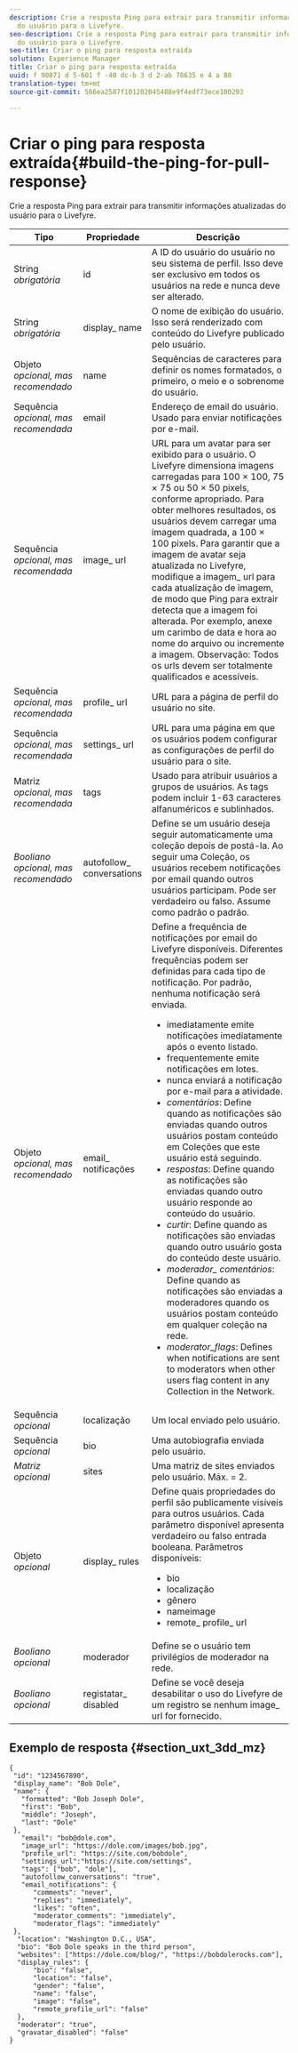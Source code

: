 ```yaml
---
description: Crie a resposta Ping para extrair para transmitir informações atualizadas
  do usuário para o Livefyre.
seo-description: Crie a resposta Ping para extrair para transmitir informações atualizadas
  do usuário para o Livefyre.
seo-title: Criar o ping para resposta extraída
solution: Experience Manager
title: Criar o ping para resposta extraída
uuid: f 90871 d 5-601 f -40 dc-b 3 d 2-ab 78635 e 4 a 88
translation-type: tm+mt
source-git-commit: 566ea2587f101202045488e9f4edf73ece100293

---
```



# Criar o ping para resposta extraída{#build-the-ping-for-pull-response}

Crie a resposta Ping para extrair para transmitir informações atualizadas do usuário para o Livefyre.

| Tipo | Propriedade | Descrição |
|--- |--- |--- |
| String *obrigatória* | id | A ID do usuário do usuário no seu sistema de perfil. Isso deve ser exclusivo em todos os usuários na rede e nunca deve ser alterado. |
| String *obrigatória* | display_ name | O nome de exibição do usuário. Isso será renderizado com conteúdo do Livefyre publicado pelo usuário. |
| Objeto *opcional, mas recomendado* | name | Sequências de caracteres para definir os nomes formatados, o primeiro, o meio e o sobrenome do usuário. |
| Sequência *opcional, mas recomendada* | email | Endereço de email do usuário. Usado para enviar notificações por e-mail. |
| Sequência *opcional, mas recomendada* | image_ url | URL para um avatar para ser exibido para o usuário. O Livefyre dimensiona imagens carregadas para 100 × 100, 75 × 75 ou 50 × 50 pixels, conforme apropriado. Para obter melhores resultados, os usuários devem carregar uma imagem quadrada, a 100 × 100 pixels. Para garantir que a imagem de avatar seja atualizada no Livefyre, modifique a imagem_ url para cada atualização de imagem, de modo que Ping para extrair detecta que a imagem foi alterada. Por exemplo, anexe um carimbo de data e hora ao nome do arquivo ou incremente a imagem. Observação: Todos os urls devem ser totalmente qualificados e acessíveis. |
| Sequência *opcional, mas recomendada* | profile_ url | URL para a página de perfil do usuário no site. |
| Sequência *opcional, mas recomendada* | settings_ url | URL para uma página em que os usuários podem configurar as configurações de perfil do usuário para o site. |
| Matriz *opcional, mas recomendada* | tags | Usado para atribuir usuários a grupos de usuários. As tags podem incluir 1-63 caracteres alfanuméricos e sublinhados. |
| *Booliano opcional, mas recomendado* | autofollow_ conversations | Define se um usuário deseja seguir automaticamente uma coleção depois de postá-la. Ao seguir uma Coleção, os usuários recebem notificações por email quando outros usuários participam. Pode ser verdadeiro ou falso. Assume como padrão o padrão. |
| Objeto *opcional, mas recomendado* | email_ notificações | Define a frequência de notificações por email do Livefyre disponíveis. Diferentes frequências podem ser definidas para cada tipo de notificação. Por padrão, nenhuma notificação será enviada. <br><ul><li> imediatamente emite notificações imediatamente após o evento listado. </li><li>frequentemente emite notificações em lotes. </li><li> nunca enviará a notificação por e-mail para a atividade. </li><li>*comentários*: Define quando as notificações são enviadas quando outros usuários postam conteúdo em Coleções que este usuário está seguindo. </li><li>*respostas*: Define quando as notificações são enviadas quando outro usuário responde ao conteúdo do usuário.</li><li>*curtir*: Define quando as notificações são enviadas quando outro usuário gosta do conteúdo deste usuário.</li><li>*moderador_ comentários*: Define quando as notificações são enviadas a moderadores quando os usuários postam conteúdo em qualquer coleção na rede.</li><li>*moderator_flags*: Defines when notifications are sent to moderators when other users flag content in any Collection in the Network.</li></ul> |
| Sequência *opcional* | localização | Um local enviado pelo usuário. |
| Sequência *opcional* | bio | Uma autobiografia enviada pelo usuário. |
| *Matriz opcional* | sites | Uma matriz de sites enviados pelo usuário. Máx. = 2. |
| Objeto *opcional* | display_ rules | Define quais propriedades do perfil são publicamente visíveis para outros usuários. Cada parâmetro disponível apresenta verdadeiro ou falso entrada booleana. Parâmetros disponíveis: <br><ul><li>bio </li><li> localização</li><li>  gênero </li><li>nameimage </li><li> remote_ profile_ url</li></ul> |
| *Booliano opcional* | moderador | Define se o usuário tem privilégios de moderador na rede. |
| *Booliano opcional* | registatar_ disabled | Define se você deseja desabilitar o uso do Livefyre de um registro se nenhum image_ url for fornecido. |

## Exemplo de resposta {#section_uxt_3dd_mz}

```
{
 "id": "1234567890",
 "display_name": "Bob Dole",
 "name": {
   "formatted": "Bob Joseph Dole",
   "first": "Bob",
   "middle": "Joseph",
   "last": "Dole"
 },
   "email": "bob@dole.com",
   "image_url": "https://dole.com/images/bob.jpg",
   "profile_url": "https://site.com/bobdole",
   "settings_url":"https://site.com/settings",
   "tags": ["bob", "dole"],
   "autofollow_conversations": "true",
   "email_notifications": {
      "comments": "never",
      "replies": "immediately",
      "likes": "often",
      "moderator_comments": "immediately",
      "moderator_flags": "immediately" 
 },
  "location": "Washington D.C., USA",
  "bio": "Bob Dole speaks in the third person",
  "websites": ["https://dole.com/blog/", "https://bobdolerocks.com"],
  "display_rules": {
      "bio": "false",
      "location": "false",
      "gender": "false",
      "name": "false",
      "image": "false",
      "remote_profile_url": "false"
  },
  "moderator": "true",
  "gravatar_disabled": "false"
}
```
